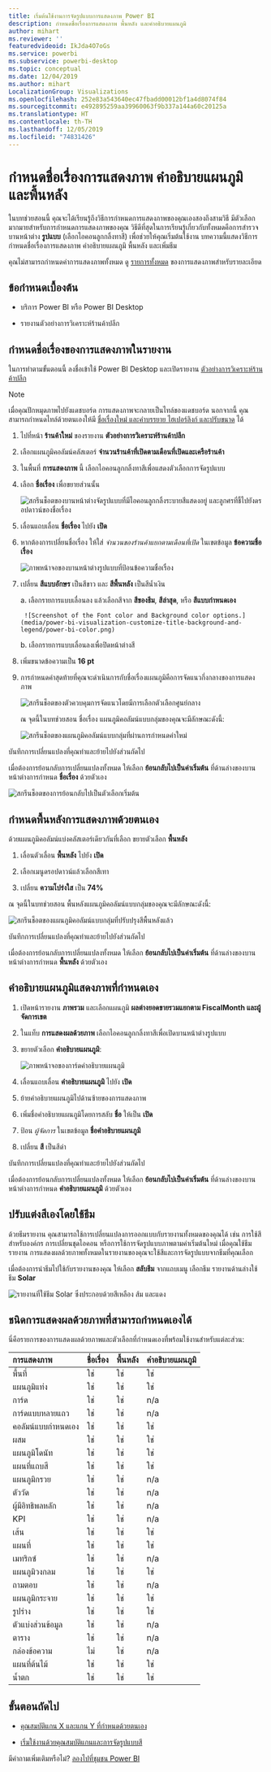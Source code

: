 ```yaml
---
title: เริ่มต้นใช้งานการจัดรูปแบบการแสดงภาพ Power BI
description: กำหนดชื่อเรื่องการแสดงภาพ พื้นหลัง และคำอธิบายแผนภูมิ
author: mihart
ms.reviewer: ''
featuredvideoid: IkJda4O7oGs
ms.service: powerbi
ms.subservice: powerbi-desktop
ms.topic: conceptual
ms.date: 12/04/2019
ms.author: mihart
LocalizationGroup: Visualizations
ms.openlocfilehash: 252e83a543640ec47fbadd00012bf1a4d8074f84
ms.sourcegitcommit: e492895259aa39960063f9b337a144a60c20125a
ms.translationtype: HT
ms.contentlocale: th-TH
ms.lasthandoff: 12/05/2019
ms.locfileid: "74831426"
---
```

# <a name="customize-visualization-titles-legends-and-backgrounds"></a>กำหนดชื่อเรื่องการแสดงภาพ คำอธิบายแผนภูมิ และพื้นหลัง

ในบทช่วยสอนนี้ คุณจะได้เรียนรู้ถึงวิธีการกำหนดการแสดงภาพของคุณเองสองถึงสามวิธี มีตัวเลือกมากมายสำหรับการกำหนดการแสดงภาพของคุณ วิธีดีที่สุดในการเรียนรู้เกี่ยวกับทั้งหมดคือการสำรวจบานหน้าต่าง **รูปแบบ** (เลือกไอคอนลูกกลิ้งทาสี) เพื่อช่วยให้คุณเริ่มต้นใช้งาน บทความนี้แสดงวิธีการกำหนดชื่อเรื่องการแสดงภาพ คำอธิบายแผนภูมิ พื้นหลัง และเพิ่มธีม

คุณไม่สามารถกำหนดค่าการแสดงภาพทั้งหมด ดู [รายการทั้งหมด](#visualization-types-that-you-can-customize) ของการแสดงภาพสำหรับรายละเอียด


## <a name="prerequisites"></a>ข้อกำหนดเบื้องต้น

- บริการ Power BI หรือ Power BI Desktop

- รายงานตัวอย่างการวิเคราะห์ร้านค้าปลีก

## <a name="customize-visualization-titles-in-reports"></a>กำหนดชื่อเรื่องของการแสดงภาพในรายงาน

ในการทำตามขั้นตอนนี้ ลงชื่อเข้าใช้ Power BI Desktop และเปิดรายงาน [ตัวอย่างการวิเคราะห์ร้านค้าปลีก](../sample-datasets.md)

> [!NOTE]
> เมื่อคุณปักหมุดภาพไปยังแดชบอร์ด การแสดงภาพจะกลายเป็นไทล์ของแดชบอร์ด นอกจากนี้ คุณสามารถกำหนดไทล์ด้วยตนเองให้มี [ชื่อเรื่องใหม่ และคำบรรยาย ไฮเปอร์ลิงก์ และปรับขนาด](../service-dashboard-edit-tile.md) ได้

1. ไปที่หน้า **ร้านค้าใหม่** ของรายงาน **ตัวอย่างการวิเคราะห์ร้านค้าปลีก**

1. เลือกแผนภูมิคอลัมน์คลัสเตอร์ **จำนวนร้านค้าที่เปิดตามเดือนที่เปิดและเครือร้านค้า**

1. ในพื้นที่ **การแสดงภาพ** นี้ เลือกไอคอนลูกกลิ้งทาสีเพื่อแสดงตัวเลือกการจัดรูปแบบ

1. เลือก **ชื่อเรื่อง** เพื่อขยายส่วนนั้น

   ![สกรีนช็อตของบานหน้าต่างจัดรูปแบบที่มีไอคอนลูกกลิ้งระบายสีแสดงอยู่ และลูกศรที่ชี้ไปยังดรอปดาวน์ของชื่อเรื่อง](media/power-bi-visualization-customize-title-background-and-legend/power-bi-format-menu.png)

1. เลื่อนแถบเลื่อน **ชื่อเรื่อง** ไปยัง **เปิด**

1. หากต้องการเปลี่ยนชื่อเรื่อง ให้ใส่ *จำนวนของร้านค้าแยกตามเดือนที่เปิด* ในเขตข้อมูล **ข้อความชื่อเรื่อง**

    ![ภาพหน้าจอของบานหน้าต่างรูปแบบที่ป้อนข้อความชื่อเรื่อง](media/power-bi-visualization-customize-title-background-and-legend/power-bi-title.png)

1. เปลี่ยน **สีแบบอักษร** เป็นสีขาว และ **สีพื้นหลัง** เป็นสีน้ำเงิน    

    a. เลือกรายการแบบเลื่อนลง แล้วเลือกสีจาก **สีของธีม**, **สีล่าสุด**, หรือ **สีแบบกำหนดเอง**

        ![Screenshot of the Font color and Background color options.](media/power-bi-visualization-customize-title-background-and-legend/power-bi-color.png)

    b. เลือกรายการแบบเลื่อนลงเพื่อปิดหน้าต่างสี


1. เพิ่มขนาดข้อความเป็น **16 pt**

1. การกำหนดค่าสุดท้ายที่คุณจะดำเนินการกับชื่อเรื่องแผนภูมิคือการจัดแนวกึ่งกลางของการแสดงภาพ

    ![สกรีนช็อตของตัวควบคุมการจัดแนวโดยมีการเลือกตัวเลือกศูนย์กลาง](media/power-bi-visualization-customize-title-background-and-legend/power-bi-align.png)

    ณ จุดนี้ในบทช่วยสอน ชื่อเรื่อง แผนภูมิคอลัมน์แบบกลุ่มของคุณจะมีลักษณะดังนี้:

    ![สกรีนช็อตของแผนภูมิคอลัมน์แบบกลุ่มที่ผ่านการกำหนดค่าใหม่](media/power-bi-visualization-customize-title-background-and-legend/power-bi-table.png)

บันทึกการเปลี่ยนแปลงที่คุณทำและย้ายไปยังส่วนถัดไป

เมื่อต้องการย้อนกลับการเปลี่ยนแปลงทั้งหมด ให้เลือก **ย้อนกลับไปเป็นค่าเริ่มต้น** ที่ด้านล่างของบานหน้าต่างการกำหนด **ชื่อเรื่อง** ด้วยตัวเอง

![สกรีนช็อตของการย้อนกลับไปเป็นตัวเลือกเริ่มต้น](media/power-bi-visualization-customize-title-background-and-legend/power-bi-revert.png)

## <a name="customize-visualization-backgrounds"></a>กำหนดพื้นหลังการแสดงภาพด้วยตนเอง

ด้วยแผนภูมิคอลัมน์แบ่งคลัสเตอร์เดียวกันที่เลือก ขยายตัวเลือก **พื้นหลัง**

1. เลื่อนตัวเลื่อน **พื้นหลัง** ไปยัง **เปิด**

1. เลือกเมนูดรอปดาวน์แล้วเลือกสีเทา

1. เปลี่ยน **ความโปร่งใส** เป็น **74%**

ณ จุดนี้ในบทช่วยสอน พื้นหลังแผนภูมิคอลัมน์แบบกลุ่มของคุณจะมีลักษณะดังนี้:

![สกรีนช็อตของแผนภูมิคอลัมน์แบบกลุ่มที่ปรับปรุงสีพื้นหลังแล้ว](media/power-bi-visualization-customize-title-background-and-legend/power-bi-background.png)

บันทึกการเปลี่ยนแปลงที่คุณทำและย้ายไปยังส่วนถัดไป

เมื่อต้องการย้อนกลับการเปลี่ยนแปลงทั้งหมด ให้เลือก **ย้อนกลับไปเป็นค่าเริ่มต้น** ที่ด้านล่างของบานหน้าต่างการกำหนด **พื้นหลัง** ด้วยตัวเอง

## <a name="customize-visualization-legends"></a>คำอธิบายแผนภูมิแสดงภาพที่กำหนดเอง

1. เปิดหน้ารายงาน **ภาพรวม** และเลือกแผนภูมิ **ผลต่างยอดขายรวมแยกตาม FiscalMonth และผู้จัดการเขต**

1. ในแท็บ **การแสดงผลด้วยภาพ** เลือกไอคอนลูกกลิ้งทาสีเพื่อเปิดบานหน้าต่างรูปแบบ

1. ขยายตัวเลือก **คำอธิบายแผนภูมิ**:

    ![ภาพหน้าจอของการ์ดคำอธิบายแผนภูมิ](media/power-bi-visualization-customize-title-background-and-legend/power-bi-legends.png)

1. เลื่อนแถบเลื่อน **คำอธิบายแผนภูมิ** ไปยัง **เปิด**

1. ย้ายคำอธิบายแผนภูมิไปด้านซ้ายของการแสดงภาพ

1. เพิ่มชื่อคำอธิบายแผนภูมิโดยการสลับ **ชื่อ** ให้เป็น **เปิด**

1. ป้อน *ผู้จัดการ* ในเขตข้อมูล **ชื่อคำอธิบายแผนภูมิ**

1. เปลี่ยน **สี** เป็นสีดำ

บันทึกการเปลี่ยนแปลงที่คุณทำและย้ายไปยังส่วนถัดไป

เมื่อต้องการย้อนกลับการเปลี่ยนแปลงทั้งหมด ให้เลือก **ย้อนกลับไปเป็นค่าเริ่มต้น** ที่ด้านล่างของบานหน้าต่างการกำหนด **คำอธิบายแผนภูมิ** ด้วยตัวเอง

## <a name="customize-colors-using-a-theme"></a>ปรับแต่งสีเองโดยใช้ธีม

ด้วยธีมรายงาน คุณสามารถใช้การเปลี่ยนแปลงการออกแบบกับรายงานทั้งหมดของคุณได้ เช่น การใช้สีสำหรับองค์กร การเปลี่ยนชุดไอคอน หรือการใช้การจัดรูปแบบภาพตามค่าเริ่มต้นใหม่ เมื่อคุณใช้ธีมรายงาน การแสดงผลด้วยภาพทั้งหมดในรายงานของคุณจะใช้สีและการจัดรูปแบบจากธีมที่คุณเลือก

เมื่อต้องการนำธีมไปใช้กับรายงานของคุณ ให้เลือก **สลับธีม** จากแถบเมนู เลือกธีม  รายงานด้านล่างใช้ธีม **Solar**

 
![รายงานที่ใช้ธีม Solar ซึ่งประกอบด้วยสีเหลือง ส้ม และแดง](media/power-bi-visualization-customize-title-background-and-legend/power-bi-theme.png)

## <a name="visualization-types-that-you-can-customize"></a>ชนิดการแสดงผลด้วยภาพที่สามารถกำหนดเองได้

นี่คือรายการของการแสดงผลด้วยภาพและตัวเลือกที่กำหนดเองที่พร้อมใช้งานสำหรับแต่ละส่วน:

| การแสดงภาพ | ชื่อเรื่อง | พื้นหลัง | คำอธิบายแผนภูมิ |
|:--- |:--- |:--- |:--- |
| พื้นที่ | ใช่ | ใช่ |ใช่ |
| แผนภูมิแท่ง | ใช่ | ใช่ |ใช่ |
| การ์ด | ใช่ | ใช่ |n/a |
| การ์ดแบบหลายแถว | ใช่ | ใช่ | n/a |
| คอลัมน์แบบกำหนดเอง | ใช่ | ใช่ | ใช่ |
| ผสม | ใช่ | ใช่ | ใช่ |
| แผนภูมิโดนัท | ใช่ | ใช่ | ใช่ |
| แผนที่แถบสี | ใช่ | ใช่ | ใช่ |
| แผนภูมิกรวย | ใช่ | ใช่ | n/a |
| ตัววัด | ใช่ | ใช่ | n/a |
| ผู้มีอิทธิพลหลัก | ใช่ | ใช่ | n/a |
| KPI | ใช่ | ใช่ | n/a |
| เส้น | ใช่ | ใช่ | ใช่ |
| แผนที่ | ใช่ | ใช่ | ใช่ |
| เมทริกซ์ | ใช่ | ใช่ | n/a |
| แผนภูมิวงกลม | ใช่ | ใช่ | ใช่ |
| ถามตอบ | ใช่ | ใช่ | n/a |
| แผนภูมิกระจาย | ใช่ | ใช่ | ใช่ |
| รูปร่าง | ใช่ | ใช่ | ใช่ |
| ตัวแบ่งส่วนข้อมูล | ใช่ | ใช่ | n/a |
| ตาราง | ใช่ | ใช่ | n/a |
| กล่องข้อความ | ไม่ | ใช่ | n/a |
| แผนที่ต้นไม้ | ใช่ | ใช่ | ใช่ |
| น้ำตก | ใช่ | ใช่ | ใช่ |

## <a name="next-steps"></a>ขั้นตอนถัดไป

- [คุณสมบัติแกน X และแกน Y ที่กำหนดด้วยตนเอง](power-bi-visualization-customize-x-axis-and-y-axis.md)

- [เริ่มใช้งานด้วยคุณสมบัติแกนและการจัดรูปแบบสี](service-getting-started-with-color-formatting-and-axis-properties.md)

มีคำถามเพิ่มเติมหรือไม่? [ลองไปที่ชุมชน Power BI](https://community.powerbi.com/)
